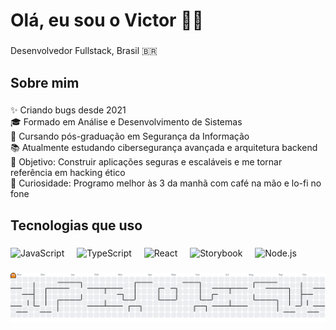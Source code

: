 <h1 align="left">Olá, eu sou o Victor ✌🏻</h1>

###

<p align="left">Desenvolvedor Fullstack, Brasil 🇧🇷</p>

###

<h2 align="left">Sobre mim</h2>

###

<p align="left">
✨ Criando bugs desde 2021<br>
🎓 Formado em Análise e Desenvolvimento de Sistemas<br>
🔐 Cursando pós-graduação em Segurança da Informação<br>
📚 Atualmente estudando cibersegurança avançada e arquitetura backend<br>
🎯 Objetivo: Construir aplicações seguras e escaláveis e me tornar referência em hacking ético<br>
🎲 Curiosidade: Programo melhor às 3 da manhã com café na mão e lo-fi no fone
</p>

###

<h2 align="left">Tecnologias que uso</h2>

###

<div align="left">
  <img src="https://cdn.jsdelivr.net/gh/devicons/devicon/icons/javascript/javascript-original.svg" height="40" alt="JavaScript" />
  <img width="12" />
  <img src="https://cdn.jsdelivr.net/gh/devicons/devicon/icons/typescript/typescript-original.svg" height="40" alt="TypeScript" />
  <img width="12" />
  <img src="https://cdn.jsdelivr.net/gh/devicons/devicon/icons/react/react-original.svg" height="40" alt="React" />
  <img width="12" />
  <img src="https://cdn.jsdelivr.net/gh/devicons/devicon/icons/storybook/storybook-original.svg" height="40" alt="Storybook" />
  <img width="12" />
  <img src="https://cdn.jsdelivr.net/gh/devicons/devicon/icons/nodejs/nodejs-original.svg" height="40" alt="Node.js" />
</div>

###


<picture>
  <source media="(prefers-color-scheme: dark)" srcset="https://raw.githubusercontent.com/VicorVasconcelos/VicorVasconcelos/output/pacman-contribution-graph-dark.svg">
  <source media="(prefers-color-scheme: light)" srcset="https://raw.githubusercontent.com/VicorVasconcelos/VicorVasconcelos/output/pacman-contribution-graph.svg">
  <img alt="Gráfico estilo Pac‑Man" src="https://raw.githubusercontent.com/VicorVasconcelos/VicorVasconcelos/output/pacman-contribution-graph.svg">
</picture>
